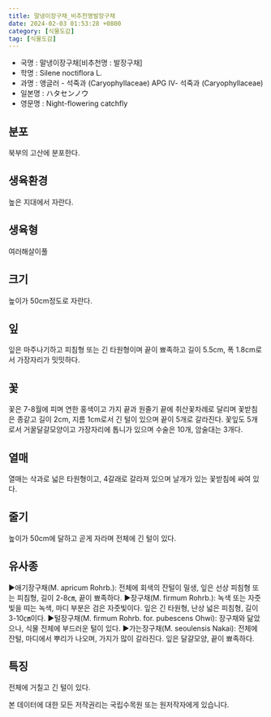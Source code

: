 ```yaml
---
title: 말냉이장구채_비추천명발장구채
date: 2024-02-03 01:53:28 +0800
category: [식물도감]
tag: [식물도감]
---
```




- 국명 : 말냉이장구채[비추천명 : 발장구채]
- 학명 : Silene noctiflora L.
- 과명 : 앵글러 - 석죽과 (Caryophyllaceae) APG Ⅳ- 석죽과 (Caryophyllaceae)
- 일본명 : ハタセンノウ
- 영문명 : Night-flowering catchfly


## 분포
북부의 고산에 분포한다.
## 생육환경
높은 지대에서 자란다.
## 생육형
여러해살이풀 
## 크기
높이가 50cm정도로 자란다.
## 잎
잎은 마주나기하고 피침형 또는 긴 타원형이며 끝이 뾰족하고 길이 5.5cm, 폭 1.8cm로서 가장자리가 밋밋하다.
## 꽃
꽃은 7-8월에 피며 연한 홍색이고 가지 끝과 원줄기 끝에 취산꽃차례로 달리며 꽃받침은 종같고 길이 2cm, 지름 1cm로서 긴 털이 있으며 끝이 5개로 갈라진다. 꽃잎도 5개로서 거꿀달걀모양이고 가장자리에 톱니가 있으며 수술은 10개, 암술대는 3개다.
## 열매
열매는 삭과로 넓은 타원형이고, 4갈래로 갈라져 있으며 날개가 있는 꽃받침에 싸여 있다.
## 줄기
높이가 50cm에 달하고 곧게 자라며 전체에 긴 털이 있다.
## 유사종
▶애기장구채(M. apricum Rohrb.): 전체에 회색의 잔털이 밀생, 잎은 선상 피침형 또는 피침형, 길이 2-8㎝, 끝이 뾰족하다. ▶장구채(M. firmum Rohrb.): 녹색 또는 자줏빛을 띠는 녹색, 마디 부분은 검은 자줏빛이다. 잎은 긴 타원형, 난상 넓은 피침형, 길이 3-10㎝이다.▶털장구채(M. firmum Rohrb. for. pubescens Ohwi): 장구채와 닮았으나, 식물 전체에 부드러운 털이 있다. ▶가는장구채(M. seoulensis Nakai): 전체에 잔털, 마디에서 뿌리가 나오며, 가지가 많이 갈라진다. 잎은 달걀모양, 끝이 뾰족하다.
## 특징
전체에 거칠고 긴 털이 있다.






본 데이터에 대한 모든 저작권리는 국립수목원 또는 원저작자에게 있습니다.
